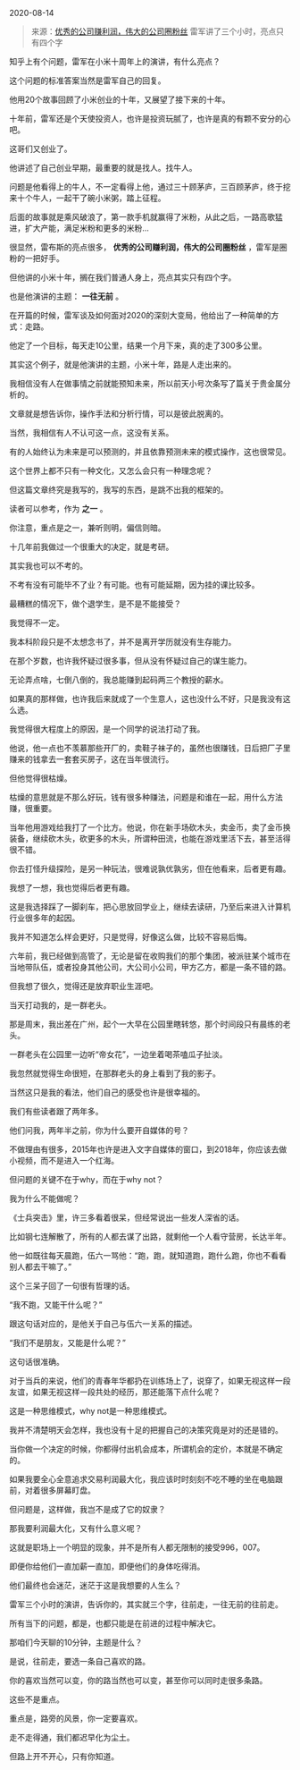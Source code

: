 2020-08-14

> 来源：[优秀的公司赚利润，伟大的公司圈粉丝](http://mp.weixin.qq.com/s?__biz=MzU0MjYwNDU2Mw==&mid=2247491508&idx=1&sn=2902c0f89afaa2bb2736e18cfabf1e2c&chksm=fb1973c8cc6efade67f6efac073a4d89f6a3e964dfd668e50a92beae5d4758c47e8d600d473b&scene=27#wechat_redirect)
> 雷军讲了三个小时，亮点只有四个字

知乎上有个问题，雷军在小米十周年上的演讲，有什么亮点？

  

这个问题的标准答案当然是雷军自己的回复。

  

他用20个故事回顾了小米创业的十年，又展望了接下来的十年。

  

十年前，雷军还是个天使投资人，也许是投资玩腻了，也许是真的有颗不安分的心吧。

  

这哥们又创业了。

  

他讲述了自己创业早期，最重要的就是找人。找牛人。

  

问题是他看得上的牛人，不一定看得上他，通过三十顾茅庐，三百顾茅庐，终于挖来十个牛人，一起干了碗小米粥，踏上征程。

  

后面的故事就是乘风破浪了，第一款手机就赢得了米粉，从此之后，一路高歌猛进，扩大产能，满足米粉和更多的米粉...

  

很显然，雷布斯的亮点很多， **优秀的公司赚利润，伟大的公司圈粉丝** ，雷军是圈粉的一把好手。

  

但他讲的小米十年，搁在我们普通人身上，亮点其实只有四个字。

  

也是他演讲的主题： **一往无前** 。

  

在开篇的时候，雷军谈及如何面对2020的深刻大变局，他给出了一种简单的方式：走路。

  

他定了一个目标，每天走10公里，结果一个月下来，真的走了300多公里。

  

其实这个例子，就是他演讲的主题，小米十年，路是人走出来的。

  

我相信没有人在做事情之前就能预知未来，所以前天小号次条写了篇关于贵金属分析的。

  

文章就是想告诉你，操作手法和分析行情，可以是彼此脱离的。

  

当然，我相信有人不认可这一点，这没有关系。

  

有的人始终认为未来是可以预测的，并且依靠预测未来的模式操作，这也很常见。

  

这个世界上都不只有一种文化，又怎么会只有一种理念呢？

  

但这篇文章终究是我写的，我写的东西，是跳不出我的框架的。

  

读者可以参考，作为 **之一** 。

  

你注意，重点是之一，兼听则明，偏信则暗。

  

十几年前我做过一个很重大的决定，就是考研。

  

其实我也可以不考的。

  

不考有没有可能毕不了业？有可能。也有可能延期，因为挂的课比较多。

  

最糟糕的情况下，做个退学生，是不是不能接受？

  

我觉得不一定。

  

我本科阶段只是不太想念书了，并不是离开学历就没有生存能力。

  

在那个岁数，也许我怀疑过很多事，但从没有怀疑过自己的谋生能力。

  

无论弄点啥，七倒八倒的，我总能赚到起码两三个教授的薪水。

  

如果真的那样做，也许我后来就成了一个生意人，这也没什么不好，只是我没有这么选。

  

我觉得很大程度上的原因，是一个同学的说法打动了我。

  

他说，他一点也不羡慕那些开厂的，卖鞋子袜子的，虽然也很赚钱，日后把厂子里赚来的钱拿去一套套买房子，这在当年很流行。

  

但他觉得很枯燥。

  

枯燥的意思就是不那么好玩，钱有很多种赚法，问题是和谁在一起，用什么方法赚，很重要。

  

当年他用游戏给我打了一个比方。他说，你在新手场砍木头，卖金币，卖了金币换装备，继续砍木头，砍更多的木头，所谓种田流，也能在游戏里活下去，甚至活得很不错。

  

你去打怪升级探险，是另一种玩法，很难说孰优孰劣，但在他看来，后者更有趣。

  

我想了一想，我也觉得后者更有趣。

  

这是我选择踩了一脚刹车，把心思放回学业上，继续去读研，乃至后来进入计算机行业很多年的起因。

  

我并不知道怎么样会更好，只是觉得，好像这么做，比较不容易后悔。

  

六年前，我已经做到高管了，无论是留在收购我们的那个集团，被派驻某个城市在当地带队伍，或者投身其他公司，大公司小公司，甲方乙方，都是一条不错的路。

  

但我想了很久，觉得还是放弃职业生涯吧。

  

当天打动我的，是一群老头。

  

那是周末，我出差在广州，起个一大早在公园里瞎转悠，那个时间段只有晨练的老头。

  

一群老头在公园里一边听“帝女花”，一边坐着喝茶嗑瓜子扯淡。

  

我忽然就觉得生命很短，在那群老头的身上看到了我的影子。

  

当然这只是我的看法，他们自己的感受也许是很幸福的。

  

我们有些读者跟了两年多。

  

他们问我，两年半之前，你为什么要开自媒体的号？

  

不做理由有很多，2015年也许是进入文字自媒体的窗口，到2018年，你应该去做小视频，而不是进入一个红海。

  

但问题的关键不在于why，而在于why not？

  

我为什么不能做呢？

  

《士兵突击》里，许三多看着很呆，但经常说出一些发人深省的话。

  

比如钢七连解散了，所有的人都去谋了出路，就剩他一个人看守营房，长达半年。

  

他一如既往每天晨跑，伍六一骂他：“跑，跑，就知道跑，跑什么跑，你也不看看别人都去干嘛了。”

  

这个三呆子回了一句很有哲理的话。

  

“我不跑，又能干什么呢？”

  

跟这句话对应的，是他关于自己与伍六一关系的描述。

  

“我们不是朋友，又能是什么呢？”

  

这句话很准确。

  

对于当兵的来说，他们的青春年华都扔在训练场上了，说穿了，如果无视这样一段友谊，如果无视这样一段共处的经历，那还能落下点什么呢？

  

这是一种思维模式，why not是一种思维模式。

  

我并不清楚明天会怎样，我也没有十足的把握自己的决策究竟是对的还是错的。

  

当你做一个决定的时候，你都得付出机会成本，所谓机会的定价，本就是不确定的。

  

如果我要全心全意追求交易利润最大化，我应该时时刻刻不吃不睡的坐在电脑跟前，对着很多屏幕盯盘。

  

但问题是，这样做，我岂不是成了它的奴隶？

  

那我要利润最大化，又有什么意义呢？

  

这就是职场上一个明显的现象，并不是所有人都无限制的接受996，007。

  

即便你给他们一直加薪一直加，即便他们的身体吃得消。

  

他们最终也会迷茫，迷茫于这是我想要的人生么？

  

雷军三个小时的演讲，告诉你的，其实就三个字，往前走，一往无前的往前走。

  

所有当下的问题，都是，也都只能是在前进的过程中解决它。

  

那咱们今天聊的10分钟，主题是什么？

  

是说，往前走，要选一条自己喜欢的路。

  

你的喜欢当然可以变，你的路当然也可以变，甚至你可以同时走很多条路。

  

这些不是重点。

  

重点是，路旁的风景，你一定要喜欢。

  

走不走得通，我们都迟早化为尘土。

  

但路上开不开心，只有你知道。

